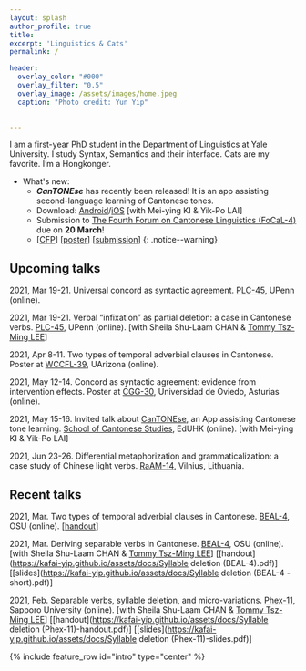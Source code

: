 ```yaml
---
layout: splash
author_profile: true
title:
excerpt: 'Linguistics & Cats'
permalink: /

header:
  overlay_color: "#000"
  overlay_filter: "0.5"
  overlay_image: /assets/images/home.jpeg
  caption: "Photo credit: Yun Yip"

  
---
```


I am a first-year PhD student in the Department of Linguistics at Yale University. I study Syntax, Semantics and their interface. Cats are my favorite. I’m a Hongkonger.

- What's new:
  - ***CanTONEse*** has recently been released! It is an app assisting second-language learning of Cantonese tones.
  - Download: [Android](https://play.google.com/store/apps/details?id=com.cantonese)/[iOS](https://apps.apple.com/hk/app/cantonese/id1546692785?l=en) [with Mei-ying KI & Yik-Po LAI]
  - Submission to [The Fourth Forum on Cantonese Linguistics (FoCaL-4)](https://focalhongkong.wordpress.com/) due on **20 March**!
  - [[CFP](https://focalhongkong.wordpress.com/%e5%be%b5%e7%a8%bf%e9%80%9a%e7%9f%a5-call-for-papers/)] [[poster](https://focalhongkong.wordpress.com/%e6%b5%b7%e5%a0%b1-poster/)] [[submission](https://easychair.org/conferences/?conf=focal4)]
{: .notice--warning}

## Upcoming talks

2021, Mar 19-21. Universal concord as syntactic agreement. [PLC-45](https://www.ling.upenn.edu/Events/PLC/plc45/index.html), UPenn (online).

2021, Mar 19-21. Verbal “infixation” as partial deletion: a case in Cantonese verbs. [PLC-45](https://www.ling.upenn.edu/Events/PLC/plc45/index.html), UPenn (online). [with Sheila Shu-Laam CHAN & [Tommy Tsz-Ming LEE](https://tszminglee.github.io/)]

2021, Apr 8-11. Two types of temporal adverbial clauses in Cantonese. Poster at [WCCFL-39](https://sites.google.com/view/wccfl2021/home), UArizona (online).

2021, May 12-14. Concord as syntactic agreement: evidence from intervention effects. Poster at [CGG-30](https://30cggovd.wixsite.com/30cggovd), Universidad de Oviedo, Asturias (online).

2021, May 15-16. Invited talk about [CanTONEse](https://play.google.com/store/apps/details?id=com.cantonese), an App assisting Cantonese tone learning. [School of Cantonese Studies](https://www.eduhk.hk/lml/scs2021/en/), EdUHK (online). [with Mei-ying KI & Yik-Po LAI]

2021, Jun 23-26. Differential metaphorization and grammaticalization: a case study of Chinese light verbs. [RaAM-14](https://www.raam14.flf.vu.lt/), Vilnius, Lithuania.

## Recent talks

2021, Mar. Two types of temporal adverbial clauses in Cantonese. [BEAL-4](https://u.osu.edu/beal/beal-forum/2021-2/), OSU (online). [[handout](https://kafai-yip.github.io/assets/docs/BEAL-4_temporal_20210304.pdf)]

2021, Mar. Deriving separable verbs in Cantonese. [BEAL-4](https://u.osu.edu/beal/beal-forum/2021-2/), OSU (online). [with Sheila Shu-Laam CHAN & [Tommy Tsz-Ming LEE](https://tszminglee.github.io/)] [[handout](https://kafai-yip.github.io/assets/docs/Syllable deletion (BEAL-4).pdf)] [[slides](https://kafai-yip.github.io/assets/docs/Syllable deletion (BEAL-4 - short).pdf)]

2021, Feb. Separable verbs, syllable deletion, and micro-variations. [Phex-11](https://toki482.wixsite.com/phex11/?lang=ja), Sapporo University (online). [with Sheila Shu-Laam CHAN & [Tommy Tsz-Ming LEE](https://tszminglee.github.io/)] [[handout](https://kafai-yip.github.io/assets/docs/Syllable deletion (Phex-11)-handout.pdf)] [[slides](https://kafai-yip.github.io/assets/docs/Syllable deletion (Phex-11)-slides.pdf)]

{% include feature_row id="intro" type="center" %}

